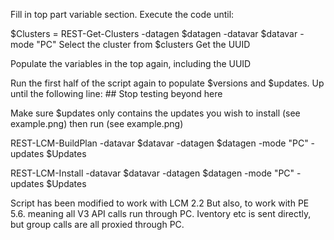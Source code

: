 Fill in top part variable section.
Execute the code until:

$Clusters = REST-Get-Clusters -datagen $datagen -datavar $datavar -mode "PC"
Select the cluster from $clusters
Get the UUID

Populate the variables in the top again, including the UUID

Run the first half of the script again to populate $versions and $updates.
Up until the following line: ## Stop testing beyond here

Make sure $updates only contains the updates you wish to install (see example.png)
then run (see example.png)

REST-LCM-BuildPlan -datavar $datavar -datagen $datagen -mode "PC" -updates $Updates

REST-LCM-Install -datavar $datavar -datagen $datagen -mode "PC" -updates $Updates

Script has been modified to work with LCM 2.2
But also, to work with PE 5.6. meaning all V3 API calls run through PC.
Iventory etc is sent directly, but group calls are all proxied through PC.
